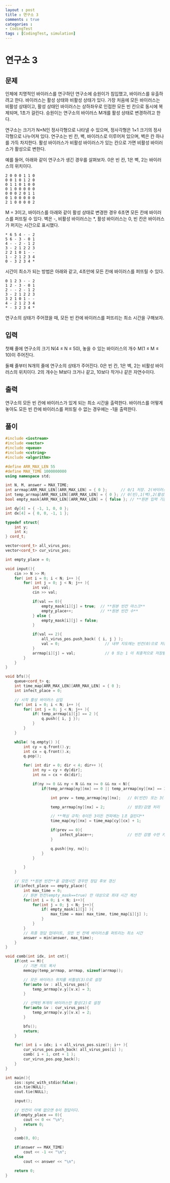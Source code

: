 ```yaml
---
layout : post
title : 연구소 3
comments : true
categories : 
- CodingTest
tags : [CodingTest, simulation]
---
```

# 연구소 3


## 문제
인체에 치명적인 바이러스를 연구하던 연구소에 승원이가 침입했고, 바이러스를 유출하려고 한다. 바이러스는 활성 상태와 비활성 상태가 있다. 가장 처음에 모든 바이러스는 비활성 상태이고, 활성 상태인 바이러스는 상하좌우로 인접한 모든 빈 칸으로 동시에 복제되며, 1초가 걸린다. 승원이는 연구소의 바이러스 M개를 활성 상태로 변경하려고 한다.

연구소는 크기가 N×N인 정사각형으로 나타낼 수 있으며, 정사각형은 1×1 크기의 정사각형으로 나누어져 있다. 연구소는 빈 칸, 벽, 바이러스로 이루어져 있으며, 벽은 칸 하나를 가득 차지한다. 활성 바이러스가 비활성 바이러스가 있는 칸으로 가면 비활성 바이러스가 활성으로 변한다.

예를 들어, 아래와 같이 연구소가 생긴 경우를 살펴보자. 0은 빈 칸, 1은 벽, 2는 바이러스의 위치이다.

```
2 0 0 0 1 1 0
0 0 1 0 1 2 0
0 1 1 0 1 0 0
0 1 0 0 0 0 0
0 0 0 2 0 1 1
0 1 0 0 0 0 0
2 1 0 0 0 0 2
```

M = 3이고, 바이러스를 아래와 같이 활성 상태로 변경한 경우 6초면 모든 칸에 바이러스를 퍼뜨릴 수 있다. 벽은 -, 비활성 바이러스는 *, 활성 바이러스는 0, 빈 칸은 바이러스가 퍼지는 시간으로 표시했다.

```
* 6 5 4 - - 2
5 6 - 3 - 0 1
4 - - 2 - 1 2
3 - 2 1 2 2 3
2 2 1 0 1 - -
1 - 2 1 2 3 4
0 - 3 2 3 4 *
```

시간이 최소가 되는 방법은 아래와 같고, 4초만에 모든 칸에 바이러스를 퍼뜨릴 수 있다.

```
0 1 2 3 - - 2
1 2 - 3 - 0 1
2 - - 2 - 1 2
3 - 2 1 2 2 3
3 2 1 0 1 - -
4 - 2 1 2 3 4
* - 3 2 3 4 *
```

연구소의 상태가 주어졌을 때, 모든 빈 칸에 바이러스를 퍼뜨리는 최소 시간을 구해보자.

## 입력
첫째 줄에 연구소의 크기 N(4 ≤ N ≤ 50), 놓을 수 있는 바이러스의 개수 M(1 ≤ M ≤ 10)이 주어진다.

둘째 줄부터 N개의 줄에 연구소의 상태가 주어진다. 0은 빈 칸, 1은 벽, 2는 비활성 바이러스의 위치이다. 2의 개수는 M보다 크거나 같고, 10보다 작거나 같은 자연수이다.

## 출력

연구소의 모든 빈 칸에 바이러스가 있게 되는 최소 시간을 출력한다. 바이러스를 어떻게 놓아도 모든 빈 칸에 바이러스를 퍼뜨릴 수 없는 경우에는 -1을 출력한다.


## 풀이


```cpp
#include <iostream>
#include <vector>
#include <queue>
#include <cstring>
#include <algorithm>

#define ARR_MAX_LEN 55
#define MAX_TIME 1000000000
using namespace std;

int N, M, answer = MAX_TIME;
int arrmap[ARR_MAX_LEN][ARR_MAX_LEN] = { 0 };      // 0/1 저장. 2(바이러스)는 따로 저장 후 0으로 바꿔서 저장
int temp_arrmap[ARR_MAX_LEN][ARR_MAX_LEN] = { 0 }; // 0(빈),1(벽),2(활성),3(비활성)
bool empty_mask[ARR_MAX_LEN][ARR_MAX_LEN] = { false }; // **원본 입력 기준** 빈칸(0) 표시

int dy[4] = { -1, 1, 0, 0 };
int dx[4] = { 0, 0, -1, 1 };

typedef struct{
    int y;
    int x;
} cord_t;

vector<cord_t> all_virus_pos;
vector<cord_t> cur_virus_pos;

int empty_place = 0;

void input(){
    cin >> N >> M;
    for( int i = 0; i < N; i++ ){
        for( int j = 0; j < N; j++ ){
            int val;
            cin >> val;

            if(val == 0){
                empty_mask[i][j] = true;  // **원본 빈칸 마스크**
                empty_place++;            // **원본 빈칸 수**
            } else {
                empty_mask[i][j] = false;
            }

            if(val == 2){
                all_virus_pos.push_back( { i, j } );
                val = 0;                    // 내부 지도에는 빈칸(0)으로 저장
            }
            arrmap[i][j] = val;             // 0 또는 1 이 최종적으로 저장됨
        }
    }
}

void bfs(){
    queue<cord_t> q;
    int time_map[ARR_MAX_LEN][ARR_MAX_LEN] = { 0 };
    int infect_place = 0;

    // 시작 활성 바이러스 삽입
    for( int i = 0; i < N; i++ ){
        for( int j = 0; j < N; j++ ){
            if( temp_arrmap[i][j] == 2 ){
                q.push({ i, j });
            }
        }
    }

    while( !q.empty() ){
        int cy = q.front().y;
        int cx = q.front().x;
        q.pop();

        for( int dir = 0; dir < 4; dir++ ){
            int ny = cy + dy[dir];
            int nx = cx + dx[dir];

            if(ny >= 0 && ny < N && nx >= 0 && nx < N){
                if(temp_arrmap[ny][nx] == 0 || temp_arrmap[ny][nx] == 3){

                    int prev = temp_arrmap[ny][nx];   // 0(빈칸) 또는 3(비활성 바이러스)

                    temp_arrmap[ny][nx] = 2;          // 방문/감염 처리

                    // **핵심 규칙: 0이든 3이든 전파에는 1초 걸린다**
                    time_map[ny][nx] = time_map[cy][cx] + 1;

                    if(prev == 0){
                        infect_place++;               // 빈칸 감염 수만 카운트
                    }

                    q.push({ny, nx});
                }
            }

        }
    }

    // 모든 **원본 빈칸**을 감염시킨 경우만 정답 후보 갱신
    if(infect_place == empty_place){
        int max_time = 0;
        // 원본 빈칸(empty_mask==true) 만 대상으로 최대 시간 계산
        for(int i = 0; i < N; i++){
            for(int j = 0; j < N; j++){
                if( empty_mask[i][j] ){
                    max_time = max( max_time, time_map[i][j] );
                }
            }
        }
        // 최종 정답 업데이트, 모든 빈 칸에 바이러스를 퍼트리는 최소 시간
        answer = min(answer, max_time);
    }
}

void comb(int idx, int cnt){
    if(cnt == M){
        // 기본 지도 복사
        memcpy(temp_arrmap, arrmap, sizeof(arrmap));

        // 모든 바이러스 위치를 비활성(3)으로 설정
        for(auto &v : all_virus_pos){
            temp_arrmap[v.y][v.x] = 3;
        }

        // 선택된 M개의 바이러스만 활성(2)로 설정
        for(auto &v : cur_virus_pos){
            temp_arrmap[v.y][v.x] = 2;
        }

        bfs();
        return;
    }

    for( int i = idx; i < all_virus_pos.size(); i++ ){
        cur_virus_pos.push_back( all_virus_pos[i] );
        comb( i + 1, cnt + 1 );
        cur_virus_pos.pop_back();
    }
}

int main(){
    ios::sync_with_stdio(false);
    cin.tie(NULL);
    cout.tie(NULL);

    input();

    // 빈칸이 아예 없으면 0이 정답이다.
    if(empty_place == 0){
        cout << 0 << "\n";
        return 0;
    }

    comb(0, 0);

    if(answer == MAX_TIME)
        cout << -1 << "\n";
    else
        cout << answer << "\n";

    return 0;
}


```
